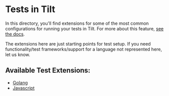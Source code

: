 # Tests in Tilt

In this directory, you'll find extensions for some of the most common configurations for running your tests in Tilt. For more about this feature, [see the docs](https://docs.tilt.dev/tests_in_tilt.html).

The extensions here are just starting points for test setup. If you need functionality/test frameworks/support for a language not represented here, let us know.

## Available Test Extensions:
* [Golang](/tests/golang)
* [Javascript](/tests/javascript)
